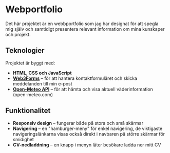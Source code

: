 # Webportfolio
Det här projektet är en webbportfolio som jag har designat för att spegla mig själv och samtidigt presentera relevant information om mina kunskaper och projekt.

## Teknologier
Projektet är byggt med:
  - **HTML, CSS och JavaScript**
  - **[Web3Forms](https://web3forms.com/)** – för att hantera kontaktformuläret och skicka meddelanden till min e-post
  - **[Open-Meteo API](https://open-meteo.com/)** – för att hämta och visa aktuell väderinformation (open-meteo.com)

## Funktionalitet
  - **Responsiv design** – fungerar både på stora och små skärmar
  - **Navigering** – en "hamburger-meny" för enkel navigering, de viktigaste navigeringslänkarna visas också direkt i navbaren på större skärmar för smidighet
  - **CV-nedladdning** – en knapp i menyn låter besökare ladda ner mitt CV
